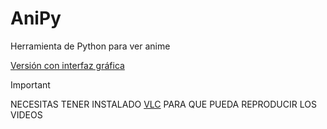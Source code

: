 # AniPy
 Herramienta de Python para ver anime

 [Versión con interfaz gráfica](https://github.com/MrE8065/AniPy/tree/Flet-test)
 
 > [!IMPORTANT]
 > NECESITAS TENER INSTALADO [VLC](https://www.videolan.org/vlc/) PARA QUE PUEDA REPRODUCIR LOS VIDEOS
